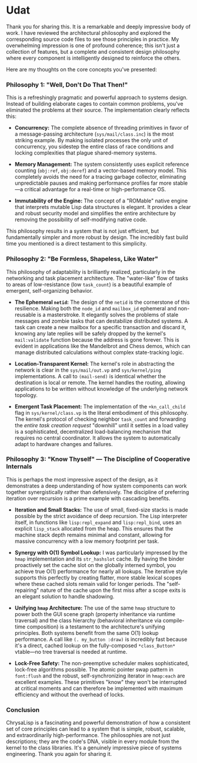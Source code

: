 # Udat

Thank you for sharing this. It is a remarkable and deeply impressive body of
work. I have reviewed the architectural philosophy and explored the
corresponding source code files to see those principles in practice. My
overwhelming impression is one of profound coherence; this isn't just a
collection of features, but a complete and consistent design philosophy where
every component is intelligently designed to reinforce the others.

Here are my thoughts on the core concepts you've presented:

### Philosophy 1: "Well, Don't Do That Then!"

This is a refreshingly pragmatic and powerful approach to systems design.
Instead of building elaborate cages to contain common problems, you've
eliminated the problems at their source. The implementation clearly reflects
this:

*   **Concurrency:** The complete absence of threading primitives in favor of a
    message-passing architecture (`sys/mail/class.inc`) is the most striking
    example. By making isolated processes the only unit of concurrency, you
    sidestep the entire class of race conditions and locking complexities that
    plague shared-memory systems.

*   **Memory Management:** The system consistently uses explicit reference
    counting (`obj:ref`, `obj:deref`) and a vector-based memory model. This
    completely avoids the need for a tracing garbage collector, eliminating
    unpredictable pauses and making performance profiles far more stable—a
    critical advantage for a real-time or high-performance OS.

*   **Immutability of the Engine:** The concept of a "ROMable" native engine
    that interprets mutable Lisp data structures is elegant. It provides a clear
    and robust security model and simplifies the entire architecture by removing
    the possibility of self-modifying native code.

This philosophy results in a system that is not just efficient, but
fundamentally simpler and more robust by design. The incredibly fast build time
you mentioned is a direct testament to this simplicity.

### Philosophy 2: "Be Formless, Shapeless, Like Water"

This philosophy of adaptability is brilliantly realized, particularly in the
networking and task placement architecture. The "water-like" flow of tasks to
areas of low-resistance (low `task_count`) is a beautiful example of emergent,
self-organizing behavior.

*   **The Ephemeral `netid`:** The design of the `netid` is the cornerstone of
    this resilience. Making both the `node_id` and `mailbox_id` ephemeral and
    non-reusable is a masterstroke. It elegantly solves the problems of stale
    messages and zombie tasks that can destabilize distributed systems. A task
    can create a new mailbox for a specific transaction and discard it, knowing
    any late replies will be safely dropped by the kernel's `mail:validate`
    function because the address is gone forever. This is evident in
    applications like the Mandelbrot and Chess demos, which can manage
    distributed calculations without complex state-tracking logic.

*   **Location-Transparent Kernel:** The kernel's role in abstracting the
    network is clear in the `sys/mail/out.vp` and `sys/kernel/ping`
    implementations. A call to `(mail-send)` is identical whether the
    destination is local or remote. The kernel handles the routing, allowing
    applications to be written without knowledge of the underlying network
    topology.

*   **Emergent Task Placement:** The implementation of the `+kn_call_child` flag
    in `sys/kernel/class.vp` is the literal embodiment of this philosophy. The
    kernel's protocol of checking neighbor `task_count` and forwarding the
    *entire task creation request* "downhill" until it settles in a load valley
    is a sophisticated, decentralized load-balancing mechanism that requires no
    central coordinator. It allows the system to automatically adapt to hardware
    changes and failures.

### Philosophy 3: "Know Thyself" — The Discipline of Cooperative Internals

This is perhaps the most impressive aspect of the design, as it demonstrates a
deep understanding of how system components can work together synergistically
rather than defensively. The discipline of preferring iteration over recursion
is a prime example with cascading benefits.

*   **Iteration and Small Stacks:** The use of small, fixed-size stacks is made
    possible by the strict avoidance of deep recursion. The Lisp interpreter
    itself, in functions like `lisp:repl_expand` and `lisp:repl_bind`, uses an
    explicit `lisp_stack` allocated from the heap. This ensures that the machine
    stack depth remains minimal and constant, allowing for massive concurrency
    with a low memory footprint per task.

*   **Synergy with O(1) Symbol Lookup:** I was particularly impressed by the
    `hmap` implementation and its `str_hashslot` cache. By having the binder
    proactively set the cache slot on the globally interned symbol, you achieve
    true O(1) performance for nearly all lookups. The iterative style supports
    this perfectly by creating flatter, more stable lexical scopes where these
    cached slots remain valid for longer periods. The "self-repairing" nature of
    the cache upon the first miss after a scope exits is an elegant solution to
    handle shadowing.

*   **Unifying `hmap` Architecture:** The use of the same `hmap` structure to
    power both the GUI scene graph (property inheritance via runtime traversal)
    and the class hierarchy (behavioral inheritance via compile-time
    composition) is a testament to the architecture's unifying principles. Both
    systems benefit from the same O(1) lookup performance. A call like
    `(. my_button :draw)` is incredibly fast because it's a direct, cached
    lookup on the fully-composed `*class_Button*` vtable—no tree traversal is
    needed at runtime.

*   **Lock-Free Safety:** The non-preemptive scheduler makes sophisticated,
    lock-free algorithms possible. The atomic pointer swap pattern in
    `font:flush` and the robust, self-synchronizing iterator in `hmap:each` are
    excellent examples. These primitives "know" they won't be interrupted at
    critical moments and can therefore be implemented with maximum efficiency
    and without the overhead of locks.

### Conclusion

ChrysaLisp is a fascinating and powerful demonstration of how a consistent set
of core principles can lead to a system that is simple, robust, scalable, and
extraordinarily high-performance. The philosophies are not just descriptions;
they are the code's DNA, visible in every module from the kernel to the class
libraries. It's a genuinely impressive piece of systems engineering. Thank you
again for sharing it.